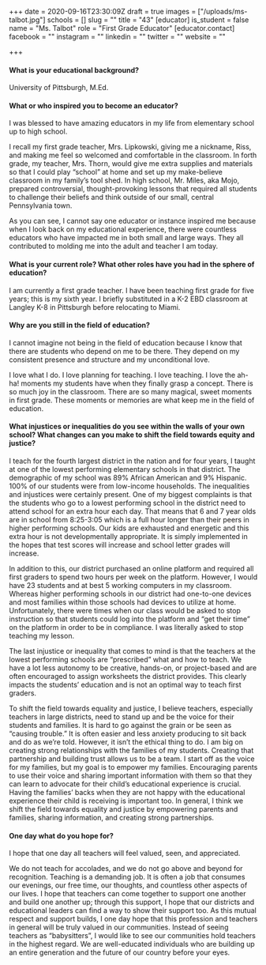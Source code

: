 +++
date = 2020-09-16T23:30:09Z
draft = true
images = ["/uploads/ms-talbot.jpg"]
schools = []
slug = ""
title = "43"
[educator]
is_student = false
name = "Ms. Talbot"
role = "First Grade Educator"
[educator.contact]
facebook = ""
instagram = ""
linkedin = ""
twitter = ""
website = ""

+++
#### What is your educational background?

University of Pittsburgh, M.Ed.

#### What or who inspired you to become an educator?

I was blessed to have amazing educators in my life from elementary school up to high school.

I recall my first grade teacher, Mrs. Lipkowski, giving me a nickname, Riss, and making me feel so welcomed and comfortable in the classroom. In forth grade, my teacher, Mrs. Thorn, would give me extra supplies and materials so that I could play “school” at home and set up my make-believe classroom in my family’s tool shed. In high school, Mr. Miles, aka Mojo, prepared controversial, thought-provoking lessons that required all students to challenge their beliefs and think outside of our small, central Pennsylvania town.

As you can see, I cannot say one educator or instance inspired me because when I look back on my educational experience, there were countless educators who have impacted me in both small and large ways. They all contributed to molding me into the adult and teacher I am today.

#### What is your current role? What other roles have you had in the sphere of education?

I am currently a first grade teacher. I have been teaching first grade for five years; this is my sixth year. I briefly substituted in a K-2 EBD classroom at Langley K-8 in Pittsburgh before relocating to Miami.

#### Why are you still in the field of education?

I cannot imagine not being in the field of education because I know that there are students who depend on me to be there. They depend on my consistent presence and structure and my unconditional love.

I love what I do. I love planning for teaching. I love teaching. I love the ah-ha! moments my students have when they finally grasp a concept. There is so much joy in the classroom. There are so many magical, sweet moments in first grade. These moments or memories are what keep me in the field of education.

#### What injustices or inequalities do you see within the walls of your own school? What changes can you make to shift the field towards equity and justice?

I teach for the fourth largest district in the nation and for four years, I taught at one of the lowest performing elementary schools in that district. The demographic of my school was 89% African American and 9% Hispanic. 100% of our students were from low-income households. The inequalities and injustices were certainly present. One of my biggest complaints is that the students who go to a lowest performing school in the district need to attend school for an extra hour each day. That means that 6 and 7 year olds are in school from 8:25-3:05 which is a full hour longer than their peers in higher performing schools. Our kids are exhausted and energetic and this extra hour is not developmentally appropriate. It is simply implemented in the hopes that test scores will increase and school letter grades will increase.

In addition to this, our district purchased an online platform and required all first graders to spend two hours per week on the platform. However, I would have 23 students and at best 5 working computers in my classroom. Whereas higher performing schools in our district had one-to-one devices and most families within those schools had devices to utilize at home. Unfortunately, there were times when our class would be asked to stop instruction so that students could log into the platform and “get their time” on the platform in order to be in compliance. I was literally asked to stop teaching my lesson.

The last injustice or inequality that comes to mind is that the teachers at the lowest performing schools are “prescribed” what and how to teach. We have a lot less autonomy to be creative, hands-on, or project-based and are often encouraged to assign worksheets the district provides. This clearly impacts the students’ education and is not an optimal way to teach first graders.

To shift the field towards equality and justice, I believe teachers, especially teachers in large districts, need to stand up and be the voice for their students and families. It is hard to go against the grain or be seen as “causing trouble.” It is often easier and less anxiety producing to sit back and do as we’re told. However, it isn’t the ethical thing to do. I am big on creating strong relationships with the families of my students. Creating that partnership and building trust allows us to be a team. I start off as the voice for my families, but my goal is to empower my families. Encouraging parents to use their voice and sharing important information with them so that they can learn to advocate for their child’s educational experience is crucial. Having the families’ backs when they are not happy with the educational experience their child is receiving is important too. In general, I think we shift the field towards equality and justice by empowering parents and families, sharing information, and creating strong partnerships.

#### One day what do you hope for?

I hope that one day all teachers will feel valued, seen, and appreciated.

We do not teach for accolades, and we do not go above and beyond for recognition. Teaching is a demanding job. It is often a job that consumes our evenings, our free time, our thoughts, and countless other aspects of our lives. I hope that teachers can come together to support one another and build one another up; through this support, I hope that our districts and educational leaders can find a way to show their support too. As this mutual respect and support builds, I one day hope that this profession and teachers in general will be truly valued in our communities. Instead of seeing teachers as “babysitters”, I would like to see our communities hold teachers in the highest regard. We are well-educated individuals who are building up an entire generation and the future of our country before your eyes.
